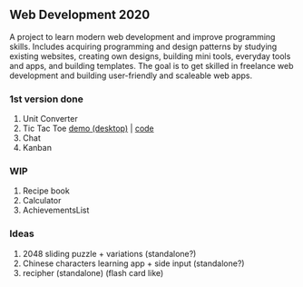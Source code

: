 ## Web Development 2020
A project to learn modern web development and improve programming skills. Includes acquiring programming and design patterns by studying existing websites, creating own designs, building mini tools, everyday tools and apps, and building templates. The goal is to get skilled in freelance web development and building user-friendly and scaleable web apps.

### 1st version done
1. Unit Converter
2. Tic Tac Toe [demo (desktop)](https://str4ywolf.github.io/tic-tac-toe/) | [code](https://github.com/Str4yWolf/tic-tac-toe)
3. Chat
4. Kanban


### WIP
1. Recipe book
2. Calculator
3. AchievementsList


### Ideas
1. 2048 sliding puzzle + variations (standalone?)
2. Chinese characters learning app + side input (standalone?)
3. recipher (standalone) (flash card like)
